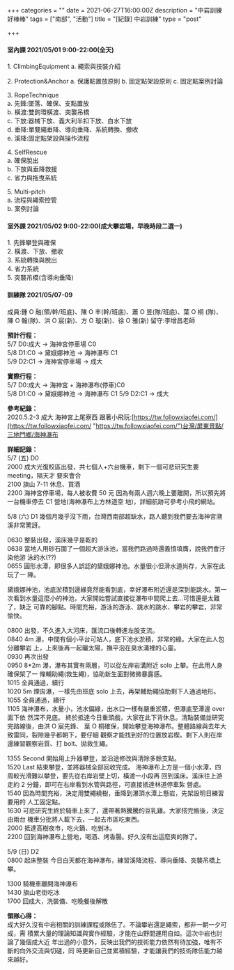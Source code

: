 +++
categories = ""
date = 2021-06-27T16:00:00Z
description = "中岩訓練好棒棒"
tags = ["南部", "活動"]
title = "[紀錄] 中岩訓練"
type = "post"

+++
#### 室內課 2021/05/01 9:00-22:00(全天)

1\. ClimbingEquipment
a. 繩索與技裝介紹

2\. Protection&Anchor
a. 保護點置放原則
b. 固定點架設原則
c. 固定點案例討論

3\. RopeTechnique  
a. 先鋒:墜落、確保、支點置放  
b. 橫渡:雙鉤環橫渡、突襲吊橋  
c. 下放:器械下放、義大利半扣下放、白水下放  
d. 垂降:單雙繩垂降、導向垂降、系統轉換、撤收  
e. 溪降:固定點架設與操作流程

4\. SelfRescue  
a. 確保脫出  
b. 下放與垂降救援  
c. 省力與拖曳系統

5\. Multi-pitch  
a. 流程與繩索控管  
b. 案例討論

#### 室外課 2021/05/02 9:00-22:00(成大攀岩場，早晚時段二選一)

1\. 先鋒攀登與確保  
2\. 橫渡、下放、撤收  
3\. 系統轉換與脫出  
4\. 省力系統  
5\. 突襲吊橋(含導向垂降)

#### 訓練隊 2021/05/07-09

成員:鍾 O 融(領/幹/班底)、陳 O 丰(幹/班底)、蕭 O 昱(隊/班底)、葉 O 桐 (隊)、陳 O 翰(隊)、洪 O 宸(新)、方 O 璇(新)、徐 O 雅(新) 留守:李增昌老師

**預計行程：**  
5/7 D0:成大 → 海神宮停車場 C0  
5/8 D1:C0 → 黛娥娜神池 → 海神瀑布 C1  
5/9 D2:C1 → 海神宮停車場 → 成大

**實際行程：**  
5/7 D0:成大 → 海神宮 + 海神瀑布(停車)C0  
5/8 D1:C0 → 黛娥娜神池 → 海神瀑布 C1 5/9 D2:C1 → 成大

**參考紀錄：**  
2020\.5.2-3 成大 海神宮上尾寮西 跟著小飛玩:[https://tw.followxiaofei.com/](https://tw.followxiaofei.com/ "https://tw.followxiaofei.com/")台灣/屏東景點/三地門鄉/海神瀑布

**詳細記錄：**  
5/7 (五) D0  
2000 成大光復校區出發，共七個人+六台機車，剩下一個可悲研究生要 meeting，隔天才 要來會合  
2100 旗山 7-11 休息、買酒  
2200 海神宮停車場，每人被收費 50 元 因為有兩人週六晚上要離開，所以預先將一台機車停去 C1 營地(海神瀑布上方林道空 地)，詳細航跡可參考小飛的網站。

5/8 (六) D1 幾個月幾乎沒下雨，台灣西南部超缺水，路人聽到我們要去海神宮溯溪非常驚訝。

0630 整裝出發，溪床幾乎是乾的  
0638 當地人用砂石圍了一個超大游泳池，當我們路過時還義憤填膺，說我們會汙染他游 泳的水(??)  
0655 圓形水潭，即很多人誤認的黛娥娜神池。水量很小但滑水道尚存，大家在此玩了一 陣。

黛娥娜神池，池底淤積到邊緣竟然能看到底，幸好瀑布附近還是深到能跳水。第一 次看到水量這麼小的神池，大家開始嘗試直接從瀑布中間爬上去...可惜還是太難了，缺乏 可靠的腳點。時間充裕，游泳的游泳、跳水的跳水、攀岩的攀岩，非常愉快。

0800 出發，不久進入大河床，匯流口後轉進左股支流。  
0840 4m 瀑，中間有個小平台可站人，底下池水淤積，非常的綠。大家在此人包分離攀岩 上，上來後再一起曬太陽，撫平泡在臭水溝裡的心靈。  
0930 再次出發  
0950 8*2m 瀑，瀑布其實有兩層，可以從左岸岩溝附近 solo 上攀。在此用人身確保架了一 條輔助繩(救生繩)，協助新生面對微微暴露感。  
1015 全員通過，續行  
1020 5m 煙囪瀑，一樣先由班底 solo 上去，再架輔助繩協助剩下人通過地形。  
1055 全員通過，續行  
1105 海神瀑布，水量小，池水偏綠，出水口一樣有嚴重淤積，但瀑底至潭邊 over 面下依 然深不見底。 終於抵達今日重頭戲，大家在此下背休息。清點裝備並研究完路線後，由洪 O 宸先鋒、 葉 O 桐確保，開始攀登海神瀑布。整體路線與去年大致雷同，裂隙幾乎都朝下，要仔細 觀察才能找到好的位置放岩楔。剩下人則在岸邊練習觀察岩質、打 bolt、拋救生繩。

1355 Second 開始用上升器攀登，並沿途修改與清除多餘支點。  
1520 Last 結束攀登，並將器械全部回收完成。 海神瀑布上方是一個小水潭，四周較光滑難以攀登，要先從右岸岩壁上切，橫渡一小段再 回到溪床。溪床往上游走約 2 分鐘，即可在右岸看到水管與路徑，可直接抵達林道停車紮 營處。  
1540 因為時間充裕，決定用雙繩繞樹，垂降到瀑頂水潭上懸岩，先架設明日練習要用的 人工固定點。  
1630 可悲研究生終於騎車上來了，還帶著熱騰騰的豆乳雞。大家搭完帳後，決定由兩台 機車分批將人載下去，一起去市區吃東西。  
2000 抵達高樹夜市，吃火鍋、吃剉冰。  
2200 回到海神瀑布上營地，喝酒、烤香腸。好久沒有出這麼爽的隊了。

5/9 (日) D2  
0800 起床整裝 今日白天都在海神瀑布，練習溪降流程、導向垂降、突襲吊橋上攀。

1300 騎機車離開海神瀑布  
1430 旗山老街吃冰  
1700 回成大，洗裝備、吃晚餐後解散

**領隊心得：**  
 成大好久沒有中岩相關的訓練課程或隊伍了。不論攀岩還是繩索，都非一朝一夕可成，需 積累大量的理論知識與實作經驗，才能在山野間運用自如。這次中岩也討論了幾個成大近 年出過的小意外，反映出我們的技術能力依然有待加強，唯有不斷的向外交流與切磋，同 時更新自己並累積經驗，才能讓我們的技術隊伍能力越來越好。